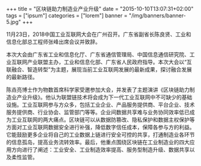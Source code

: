 +++
title = "区块链助力制造业产业升级"
date = "2015-10-10T13:07:31+02:00"
tags = ["ipsum"]
categories = ["lorem"]
banner = "/img/banners/banner-5.jpg"
+++

 11月23日，2018中国工业互联网大会在广州召开。广东省副省长陈良贤、工业和信息化部总工程师张峰出席会议并致辞。

  本次大会由广东省工业和信息化厅、广东省通信管理局、中国信息通信研究院、工业互联网产业联盟主办，工业和信息化部、广东省人民政府指导。本次大会以“互联融合、智造转型”为主题，展现当前工业互联网发展的最新成果，探讨融合发展的最新路径。
<!--more--> 
  陈垚亮博士作为物数首席科学家受邀参加大会，并发表了主题演讲《区块链助力制造业产业升级》。他认为联盟链技术将会成为下一代工业互联网中不可缺少的基础设施。工业互联网参与方众多，包括工业企业、产品服务提供商、平台企业、技术服务提供商、行业协会、监管部门等等。企业间数据共享难与业务协同效率低已成为工业互联网的两大痛点。区块链可以从数据防篡改、隐私保护和数据主权保护等方面对工业互联网数据安全进行补强，降低数字信任成本，保障各参与方的利益。它能鼓励更多企业将自己的工业数据上链进行安全可控的共享，打通制造业各环节的信息孤岛，提高业务流转效率。最后，他重点围绕区块链在工业制造业的四大应用方向进行了阐述：工业安全、工业制造效率提高、服务型制造升级、数据共享以及柔性监管。
  